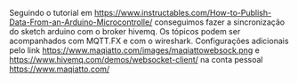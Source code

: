 Seguindo o tutorial em https://www.instructables.com/How-to-Publish-Data-From-an-Arduino-Microcontrolle/ conseguimos fazer a sincronização
do sketch arduino com o broker hivemq. Os tópicos podem ser acompanhados com MQTT.FX e com o wireshark. Configurações adicionais pelo link https://www.maqiatto.com/images/maqiattowebsock.png e https://www.hivemq.com/demos/websocket-client/ na conta pessoal  
https://www.maqiatto.com/
